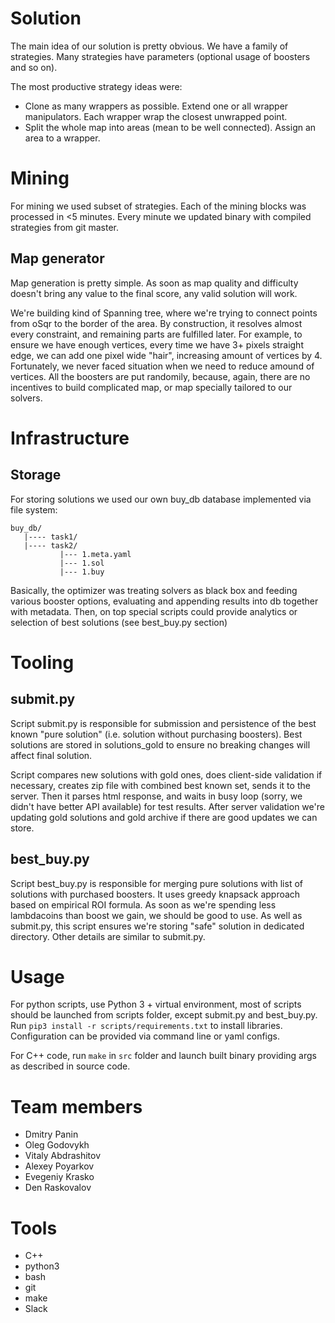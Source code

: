 # Solution

The main idea of our solution is pretty obvious. We have a family of strategies. Many strategies have parameters (optional usage of boosters and so on).

The most productive strategy ideas were:
- Clone as many wrappers as possible. Extend one or all wrapper manipulators. Each wrapper wrap the closest unwrapped point.
- Split the whole map into areas (mean to be well connected). Assign an area to a wrapper.

# Mining

For mining we used subset of strategies. Each of the mining blocks was processed in <5 minutes. Every minute we updated binary with compiled strategies from git master.

## Map generator

Map generation is pretty simple. As soon as map quality and difficulty doesn't bring any value to the final score, any valid solution will work.

We're building kind of Spanning tree, where we're trying to connect points from oSqr to the border of the area. By construction, it resolves almost every constraint, and remaining parts are fulfilled later. For example, to ensure we have enough vertices, every time we have 3+ pixels straight edge, we can add one pixel wide "hair", increasing amount of vertices by 4. Fortunately, we never faced situation when we need to reduce amound of vertices. All the boosters are put randomily, because, again, there are no incentives to build complicated map, or map specially tailored to our solvers.

# Infrastructure

## Storage

For storing solutions we used our own buy_db database implemented via file system:

```
buy_db/
   |---- task1/
   |---- task2/
           |--- 1.meta.yaml
           |--- 1.sol
           |--- 1.buy
```
Basically, the optimizer was treating solvers as black box and feeding various booster options,
evaluating and appending results into db together with metadata.
Then, on top special scripts could provide analytics or selection of best solutions (see best_buy.py section)


# Tooling

## submit.py

Script submit.py is responsible for submission and persistence of the best known "pure solution" (i.e. solution without purchasing boosters). Best solutions are stored in solutions_gold to ensure no breaking changes will affect final solution.

Script compares new solutions with gold ones, does client-side validation if necessary, creates zip file with combined best known set, sends it to the server. Then it parses html response, and waits in busy loop (sorry, we didn't have better API available) for test results. After server validation we're updating gold solutions and gold archive if there are good updates we can store.

## best_buy.py

Script best_buy.py is responsible for merging pure solutions with list of solutions with purchased boosters. It uses greedy knapsack approach based on empirical ROI formula. As soon as we're spending less lambdacoins than boost we gain, we should be good to use. As well as submit.py, this script ensures we're storing "safe" solution in dedicated directory. Other details are similar to submit.py.

# Usage

For python scripts, use Python 3 + virtual environment, most of scripts should be launched from scripts folder, except submit.py and best_buy.py. Run `pip3 install -r scripts/requirements.txt` to install libraries. Configuration can be provided via command line or yaml configs.

For C++ code, run `make` in `src` folder and launch built binary providing args as described in source code.

# Team members
- Dmitry Panin
- Oleg Godovykh
- Vitaly Abdrashitov
- Alexey Poyarkov
- Evegeniy Krasko
- Den Raskovalov

# Tools
- C++
- python3
- bash
- git
- make
- Slack
